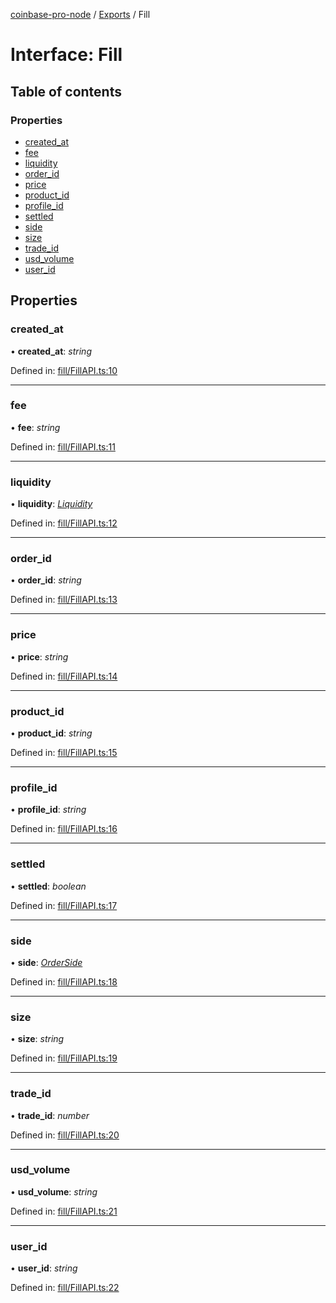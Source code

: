 [coinbase-pro-node](../README.md) / [Exports](../modules.md) / Fill

# Interface: Fill

## Table of contents

### Properties

- [created\_at](fill.md#created_at)
- [fee](fill.md#fee)
- [liquidity](fill.md#liquidity)
- [order\_id](fill.md#order_id)
- [price](fill.md#price)
- [product\_id](fill.md#product_id)
- [profile\_id](fill.md#profile_id)
- [settled](fill.md#settled)
- [side](fill.md#side)
- [size](fill.md#size)
- [trade\_id](fill.md#trade_id)
- [usd\_volume](fill.md#usd_volume)
- [user\_id](fill.md#user_id)

## Properties

### created\_at

• **created\_at**: *string*

Defined in: [fill/FillAPI.ts:10](https://github.com/bennycode/coinbase-pro-node/blob/c3d8f7c/src/fill/FillAPI.ts#L10)

___

### fee

• **fee**: *string*

Defined in: [fill/FillAPI.ts:11](https://github.com/bennycode/coinbase-pro-node/blob/c3d8f7c/src/fill/FillAPI.ts#L11)

___

### liquidity

• **liquidity**: [*Liquidity*](../enums/liquidity.md)

Defined in: [fill/FillAPI.ts:12](https://github.com/bennycode/coinbase-pro-node/blob/c3d8f7c/src/fill/FillAPI.ts#L12)

___

### order\_id

• **order\_id**: *string*

Defined in: [fill/FillAPI.ts:13](https://github.com/bennycode/coinbase-pro-node/blob/c3d8f7c/src/fill/FillAPI.ts#L13)

___

### price

• **price**: *string*

Defined in: [fill/FillAPI.ts:14](https://github.com/bennycode/coinbase-pro-node/blob/c3d8f7c/src/fill/FillAPI.ts#L14)

___

### product\_id

• **product\_id**: *string*

Defined in: [fill/FillAPI.ts:15](https://github.com/bennycode/coinbase-pro-node/blob/c3d8f7c/src/fill/FillAPI.ts#L15)

___

### profile\_id

• **profile\_id**: *string*

Defined in: [fill/FillAPI.ts:16](https://github.com/bennycode/coinbase-pro-node/blob/c3d8f7c/src/fill/FillAPI.ts#L16)

___

### settled

• **settled**: *boolean*

Defined in: [fill/FillAPI.ts:17](https://github.com/bennycode/coinbase-pro-node/blob/c3d8f7c/src/fill/FillAPI.ts#L17)

___

### side

• **side**: [*OrderSide*](../enums/orderside.md)

Defined in: [fill/FillAPI.ts:18](https://github.com/bennycode/coinbase-pro-node/blob/c3d8f7c/src/fill/FillAPI.ts#L18)

___

### size

• **size**: *string*

Defined in: [fill/FillAPI.ts:19](https://github.com/bennycode/coinbase-pro-node/blob/c3d8f7c/src/fill/FillAPI.ts#L19)

___

### trade\_id

• **trade\_id**: *number*

Defined in: [fill/FillAPI.ts:20](https://github.com/bennycode/coinbase-pro-node/blob/c3d8f7c/src/fill/FillAPI.ts#L20)

___

### usd\_volume

• **usd\_volume**: *string*

Defined in: [fill/FillAPI.ts:21](https://github.com/bennycode/coinbase-pro-node/blob/c3d8f7c/src/fill/FillAPI.ts#L21)

___

### user\_id

• **user\_id**: *string*

Defined in: [fill/FillAPI.ts:22](https://github.com/bennycode/coinbase-pro-node/blob/c3d8f7c/src/fill/FillAPI.ts#L22)
